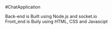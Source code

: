 #ChatApplication

Back-end is Built using Node.js and socket.io  
Front_end is Buily using HTML, CSS and Javascipt 
